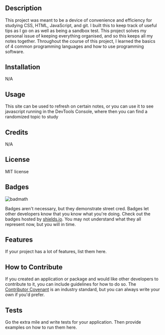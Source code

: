 # <Project Study Guide>

## Description

This project was meant to be a device of convenience and efficiency for studying CSS, HTML, JavaScript, and git. I built this to keep track of useful tips as I go on as well as being a sandbox test. This project solves my personal issue of keeping everything organised, and so this keeps all my notes together. Throughout the course of this project, I learned the basics of 4 common programming languages and how to use programming software. 


## Installation

N/A

## Usage

This site can be used to refresh on certain notes, or you can use it to see javascript running in the DevTools Console, where then you can find a randomized topic to study

## Credits
N/A
## License

MIT license

## Badges

![badmath](https://img.shields.io/github/languages/top/nielsenjared/badmath)

Badges aren't necessary, but they demonstrate street cred. Badges let other developers know that you know what you're doing. Check out the badges hosted by [shields.io](https://shields.io/). You may not understand what they all represent now, but you will in time.

## Features

If your project has a lot of features, list them here.

## How to Contribute

If you created an application or package and would like other developers to contribute to it, you can include guidelines for how to do so. The [Contributor Covenant](https://www.contributor-covenant.org/) is an industry standard, but you can always write your own if you'd prefer.

## Tests

Go the extra mile and write tests for your application. Then provide examples on how to run them here.